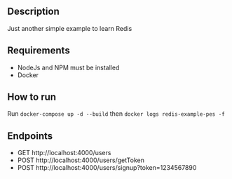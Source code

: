 ## Description

Just another simple example to learn Redis

## Requirements

- NodeJs and NPM must be installed
- Docker

## How to run

Run `docker-compose up -d --build` then `docker logs redis-example-pes -f`

## Endpoints

- GET http://localhost:4000/users
- POST http://localhost:4000/users/getToken
- POST http://localhost:4000/users/signup?token=1234567890

